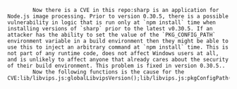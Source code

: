 
            Now there is a CVE in this repo:sharp is an application for Node.js image processing. Prior to version 0.30.5, there is a possible vulnerability in logic that is run only at `npm install` time when installing versions of `sharp` prior to the latest v0.30.5. If an attacker has the ability to set the value of the `PKG_CONFIG_PATH` environment variable in a build environment then they might be able to use this to inject an arbitrary command at `npm install` time. This is not part of any runtime code, does not affect Windows users at all, and is unlikely to affect anyone that already cares about the security of their build environment. This problem is fixed in version 0.30.5..
            Now the following functions is the cause for the CVE:lib/libvips.js:globalLibvipsVersion();lib/libvips.js:pkgConfigPath();lib/libvips.js:pkgConfigPath();
            